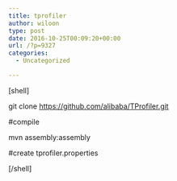 ```yaml
---
title: tprofiler
author: wiloon
type: post
date: 2016-10-25T00:09:20+00:00
url: /?p=9327
categories:
  - Uncategorized

---
```

[shell]

git clone https://github.com/alibaba/TProfiler.git

#compile

mvn assembly:assembly

#create tprofiler.properties



[/shell]